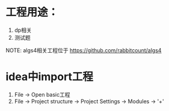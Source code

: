 # 工程用途：

1. dp相关
2. 测试题

NOTE: algs4相关工程位于 https://github.com/rabbitcount/algs4

# idea中import工程

1. File -> Open basic工程
2. File -> Project structure -> Project Settings -> Modules -> '+'


